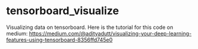 # tensorboard_visualize

Visualizing data on tensorboard. Here is the tutorial for this code on medium: https://medium.com/@adityadutt/visualizing-your-deep-learning-features-using-tensorboard-8356ffd745e0


